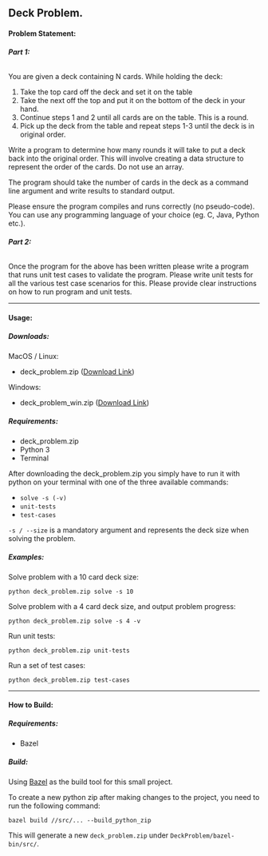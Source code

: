 ## Deck Problem.

#### **Problem Statement:**

###### **Part 1:**

You are given a deck containing N cards. While holding the deck:

1. Take the top card off the deck and set it on the table
2. Take the next off the top and put it on the bottom of the deck in your hand.
3. Continue steps 1 and 2 until all cards are on the table. This is a round.
4. Pick up the deck from the table and repeat steps 1-3 until the deck is in original order.

Write a program to determine how many rounds it will take to put a deck back into the original order. This will involve creating a data structure to represent the order of the cards. Do not use an array.

The program should take the number of cards in the deck as a command line argument and write results to standard output.

Please ensure the program compiles and runs correctly (no pseudo-code). You can use any programming language of your choice (eg. C, Java, Python etc.).


###### **Part 2:**

Once the program for the above has been written please write a program that runs unit test cases to validate the program. Please write unit tests for all the various test case scenarios for this.
Please provide clear instructions on how to run program and unit tests.


---

#### **Usage:**

##### Downloads:

MacOS / Linux: 
- deck_problem.zip ([Download Link](https://github.com/JoseLGonza/DeckProblem/raw/master/deck_problem.zip))

Windows:
- deck_problem_win.zip ([Download Link](https://github.com/JoseLGonza/DeckProblem/raw/master/deck_problem_win.zip))


##### Requirements:
- deck_problem.zip
- Python 3
- Terminal



After downloading the deck_problem.zip you simply have to run it with python on your terminal with one of the three available commands:
- `solve -s (-v)`
- `unit-tests`
- `test-cases`

`-s / --size` is a mandatory argument and represents the deck size when solving the problem.

##### Examples:

Solve problem with a 10 card deck size:

`python deck_problem.zip solve -s 10`

Solve problem with a 4 card deck size, and output problem progress:

`python deck_problem.zip solve -s 4 -v`

Run unit tests:

`python deck_problem.zip unit-tests`

Run a set of test cases:

`python deck_problem.zip test-cases`


---

#### **How to Build:**

##### Requirements:
- Bazel


##### Build:
Using [Bazel](https://github.com/bazelbuild/bazel) as the build tool for this small project.

To create a new python zip after making changes to the project, you need to run the following command:

`bazel build //src/... --build_python_zip`

This will generate a new `deck_problem.zip` under `DeckProblem/bazel-bin/src/`.
